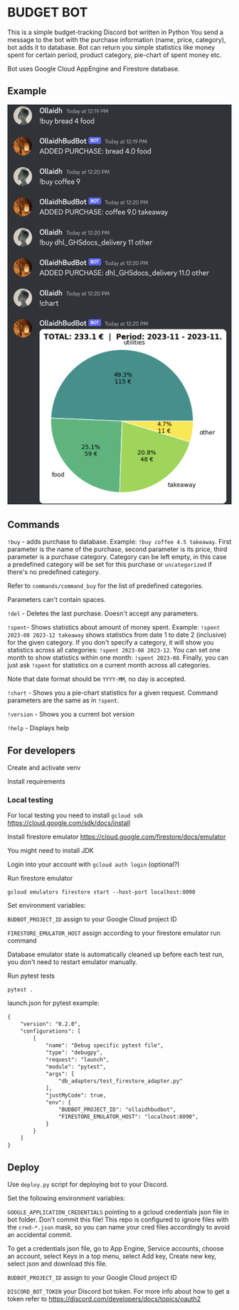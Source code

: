 # BUDGET BOT

This is a simple budget-tracking Discord bot written in Python
You send a message to the bot with the purchase information
(name, price, category), bot adds it to database. 
Bot can return you simple statistics like money spent for certain period,
product category, pie-chart of spent money etc.

Bot uses Google Cloud AppEngine and Firestore database.

## Example

![Alt text](pics/example.png?raw=true "Title")

## Commands

`!buy` - adds purchase to database. Example: `!buy coffee 4.5 takeaway`. 
First parameter is the name of the purchase, second parameter is its price,
third parameter is a purchase category. Category can be left empty, in this
case a predefined category will be set for this purchase or `uncategorized`
if there's no predefined category. 

Refer to `commands/command_buy` for the list of predefined categories.

Parameters can't contain spaces.

`!del` - Deletes the last purchase. Doesn't accept any parameters.

`!spent`- Shows statistics about amount of money spent. Example:
`!spent 2023-08 2023-12 takeaway` shows statistics from date 1 to date 2
(inclusive) for the given category. If you don't specify a category, it
will show you statistics across all categories: `!spent 2023-08 2023-12`.
You can set one month to show statistics within one month: `!spent 2023-08`.
Finally, you can just ask `!spent` for statistics on a current month across
all categories.

Note that date format should be `YYYY-MM`, no day is accepted.

`!chart` - Shows you a pie-chart statistics for a given request. Command
parameters are the same as in `!spent`.

`!version` - Shows you a current bot version

`!help` - Displays help

## For developers

Create and activate venv

Install requirements

### Local testing

For local testing you need to install `gcloud sdk` https://cloud.google.com/sdk/docs/install

Install firestore emulator https://cloud.google.com/firestore/docs/emulator

You might need to install JDK

Login into your account with `gcloud auth login` (optional?)

Run firestore emulator

```
gcloud emulators firestore start --host-port localhost:8090
```

Set environment variables:

`BUDBOT_PROJECT_ID` assign to your Google Cloud project ID

`FIRESTORE_EMULATOR_HOST` assign according to your firestore
emulator run command

Database emulator state is automatically cleaned up before
each test run, you don't need to restart emulator manually.

Run pytest tests

```
pytest .
```
launch.json for pytest example:
```
{
    "version": "0.2.0",
    "configurations": [
        {
            "name": "Debug specific pytest file",
            "type": "debugpy",
            "request": "launch",
            "module": "pytest",
            "args": [
                "db_adapters/test_firestore_adapter.py"
            ],
            "justMyCode": true,
            "env": {
                "BUDBOT_PROJECT_ID": "ollaidhbudbot",
                "FIRESTORE_EMULATOR_HOST": "localhost:8090",
            }
        }
    ]
}
```

## Deploy

Use `deploy.py` script for deploying bot to your Discord.

Set the following environment variables:

`GOOGLE_APPLICATION_CREDENTIALS` pointing to a gcloud credentials
json file in bot folder. Don't commit this file! This repo is
configured to ignore files with the `cred-*.json` mask, so you
can name your cred files accordingly to avoid an accidental commit.

To get a credentials json file, go to App Engine, Service accounts,
choose an account, select Keys in a top menu, select Add key,
Create new key, select json and download this file.

`BUDBOT_PROJECT_ID` assign to your Google Cloud project ID

`DISCORD_BOT_TOKEN` your Discord bot token. For more info about
how to get a token refer to https://discord.com/developers/docs/topics/oauth2
